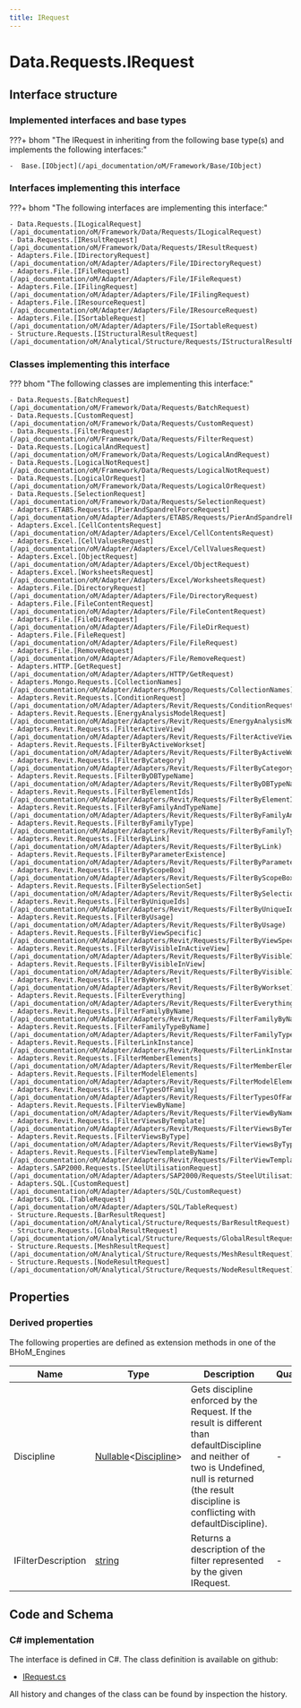 ```yaml
---
title: IRequest
---
```


# Data.Requests.IRequest



## Interface structure

### Implemented interfaces and base types

???+ bhom "The IRequest in inheriting from the following base type(s) and implements the following interfaces:"

    -  Base.[IObject](/api_documentation/oM/Framework/Base/IObject)


### Interfaces implementing this interface

???+ bhom "The following interfaces are implementing this interface:"

    - Data.Requests.[ILogicalRequest](/api_documentation/oM/Framework/Data/Requests/ILogicalRequest)
    - Data.Requests.[IResultRequest](/api_documentation/oM/Framework/Data/Requests/IResultRequest)
    - Adapters.File.[IDirectoryRequest](/api_documentation/oM/Adapter/Adapters/File/IDirectoryRequest)
    - Adapters.File.[IFileRequest](/api_documentation/oM/Adapter/Adapters/File/IFileRequest)
    - Adapters.File.[IFilingRequest](/api_documentation/oM/Adapter/Adapters/File/IFilingRequest)
    - Adapters.File.[IResourceRequest](/api_documentation/oM/Adapter/Adapters/File/IResourceRequest)
    - Adapters.File.[ISortableRequest](/api_documentation/oM/Adapter/Adapters/File/ISortableRequest)
    - Structure.Requests.[IStructuralResultRequest](/api_documentation/oM/Analytical/Structure/Requests/IStructuralResultRequest)


### Classes implementing this interface

??? bhom "The following classes are implementing this interface:"

    - Data.Requests.[BatchRequest](/api_documentation/oM/Framework/Data/Requests/BatchRequest)
    - Data.Requests.[CustomRequest](/api_documentation/oM/Framework/Data/Requests/CustomRequest)
    - Data.Requests.[FilterRequest](/api_documentation/oM/Framework/Data/Requests/FilterRequest)
    - Data.Requests.[LogicalAndRequest](/api_documentation/oM/Framework/Data/Requests/LogicalAndRequest)
    - Data.Requests.[LogicalNotRequest](/api_documentation/oM/Framework/Data/Requests/LogicalNotRequest)
    - Data.Requests.[LogicalOrRequest](/api_documentation/oM/Framework/Data/Requests/LogicalOrRequest)
    - Data.Requests.[SelectionRequest](/api_documentation/oM/Framework/Data/Requests/SelectionRequest)
    - Adapters.ETABS.Requests.[PierAndSpandrelForceRequest](/api_documentation/oM/Adapter/Adapters/ETABS/Requests/PierAndSpandrelForceRequest)
    - Adapters.Excel.[CellContentsRequest](/api_documentation/oM/Adapter/Adapters/Excel/CellContentsRequest)
    - Adapters.Excel.[CellValuesRequest](/api_documentation/oM/Adapter/Adapters/Excel/CellValuesRequest)
    - Adapters.Excel.[ObjectRequest](/api_documentation/oM/Adapter/Adapters/Excel/ObjectRequest)
    - Adapters.Excel.[WorksheetsRequest](/api_documentation/oM/Adapter/Adapters/Excel/WorksheetsRequest)
    - Adapters.File.[DirectoryRequest](/api_documentation/oM/Adapter/Adapters/File/DirectoryRequest)
    - Adapters.File.[FileContentRequest](/api_documentation/oM/Adapter/Adapters/File/FileContentRequest)
    - Adapters.File.[FileDirRequest](/api_documentation/oM/Adapter/Adapters/File/FileDirRequest)
    - Adapters.File.[FileRequest](/api_documentation/oM/Adapter/Adapters/File/FileRequest)
    - Adapters.File.[RemoveRequest](/api_documentation/oM/Adapter/Adapters/File/RemoveRequest)
    - Adapters.HTTP.[GetRequest](/api_documentation/oM/Adapter/Adapters/HTTP/GetRequest)
    - Adapters.Mongo.Requests.[CollectionNames](/api_documentation/oM/Adapter/Adapters/Mongo/Requests/CollectionNames)
    - Adapters.Revit.Requests.[ConditionRequest](/api_documentation/oM/Adapter/Adapters/Revit/Requests/ConditionRequest)
    - Adapters.Revit.Requests.[EnergyAnalysisModelRequest](/api_documentation/oM/Adapter/Adapters/Revit/Requests/EnergyAnalysisModelRequest)
    - Adapters.Revit.Requests.[FilterActiveView](/api_documentation/oM/Adapter/Adapters/Revit/Requests/FilterActiveView)
    - Adapters.Revit.Requests.[FilterByActiveWorkset](/api_documentation/oM/Adapter/Adapters/Revit/Requests/FilterByActiveWorkset)
    - Adapters.Revit.Requests.[FilterByCategory](/api_documentation/oM/Adapter/Adapters/Revit/Requests/FilterByCategory)
    - Adapters.Revit.Requests.[FilterByDBTypeName](/api_documentation/oM/Adapter/Adapters/Revit/Requests/FilterByDBTypeName)
    - Adapters.Revit.Requests.[FilterByElementIds](/api_documentation/oM/Adapter/Adapters/Revit/Requests/FilterByElementIds)
    - Adapters.Revit.Requests.[FilterByFamilyAndTypeName](/api_documentation/oM/Adapter/Adapters/Revit/Requests/FilterByFamilyAndTypeName)
    - Adapters.Revit.Requests.[FilterByFamilyType](/api_documentation/oM/Adapter/Adapters/Revit/Requests/FilterByFamilyType)
    - Adapters.Revit.Requests.[FilterByLink](/api_documentation/oM/Adapter/Adapters/Revit/Requests/FilterByLink)
    - Adapters.Revit.Requests.[FilterByParameterExistence](/api_documentation/oM/Adapter/Adapters/Revit/Requests/FilterByParameterExistence)
    - Adapters.Revit.Requests.[FilterByScopeBox](/api_documentation/oM/Adapter/Adapters/Revit/Requests/FilterByScopeBox)
    - Adapters.Revit.Requests.[FilterBySelectionSet](/api_documentation/oM/Adapter/Adapters/Revit/Requests/FilterBySelectionSet)
    - Adapters.Revit.Requests.[FilterByUniqueIds](/api_documentation/oM/Adapter/Adapters/Revit/Requests/FilterByUniqueIds)
    - Adapters.Revit.Requests.[FilterByUsage](/api_documentation/oM/Adapter/Adapters/Revit/Requests/FilterByUsage)
    - Adapters.Revit.Requests.[FilterByViewSpecific](/api_documentation/oM/Adapter/Adapters/Revit/Requests/FilterByViewSpecific)
    - Adapters.Revit.Requests.[FilterByVisibleInActiveView](/api_documentation/oM/Adapter/Adapters/Revit/Requests/FilterByVisibleInActiveView)
    - Adapters.Revit.Requests.[FilterByVisibleInView](/api_documentation/oM/Adapter/Adapters/Revit/Requests/FilterByVisibleInView)
    - Adapters.Revit.Requests.[FilterByWorkset](/api_documentation/oM/Adapter/Adapters/Revit/Requests/FilterByWorkset)
    - Adapters.Revit.Requests.[FilterEverything](/api_documentation/oM/Adapter/Adapters/Revit/Requests/FilterEverything)
    - Adapters.Revit.Requests.[FilterFamilyByName](/api_documentation/oM/Adapter/Adapters/Revit/Requests/FilterFamilyByName)
    - Adapters.Revit.Requests.[FilterFamilyTypeByName](/api_documentation/oM/Adapter/Adapters/Revit/Requests/FilterFamilyTypeByName)
    - Adapters.Revit.Requests.[FilterLinkInstance](/api_documentation/oM/Adapter/Adapters/Revit/Requests/FilterLinkInstance)
    - Adapters.Revit.Requests.[FilterMemberElements](/api_documentation/oM/Adapter/Adapters/Revit/Requests/FilterMemberElements)
    - Adapters.Revit.Requests.[FilterModelElements](/api_documentation/oM/Adapter/Adapters/Revit/Requests/FilterModelElements)
    - Adapters.Revit.Requests.[FilterTypesOfFamily](/api_documentation/oM/Adapter/Adapters/Revit/Requests/FilterTypesOfFamily)
    - Adapters.Revit.Requests.[FilterViewByName](/api_documentation/oM/Adapter/Adapters/Revit/Requests/FilterViewByName)
    - Adapters.Revit.Requests.[FilterViewsByTemplate](/api_documentation/oM/Adapter/Adapters/Revit/Requests/FilterViewsByTemplate)
    - Adapters.Revit.Requests.[FilterViewsByType](/api_documentation/oM/Adapter/Adapters/Revit/Requests/FilterViewsByType)
    - Adapters.Revit.Requests.[FilterViewTemplateByName](/api_documentation/oM/Adapter/Adapters/Revit/Requests/FilterViewTemplateByName)
    - Adapters.SAP2000.Requests.[SteelUtilisationRequest](/api_documentation/oM/Adapter/Adapters/SAP2000/Requests/SteelUtilisationRequest)
    - Adapters.SQL.[CustomRequest](/api_documentation/oM/Adapter/Adapters/SQL/CustomRequest)
    - Adapters.SQL.[TableRequest](/api_documentation/oM/Adapter/Adapters/SQL/TableRequest)
    - Structure.Requests.[BarResultRequest](/api_documentation/oM/Analytical/Structure/Requests/BarResultRequest)
    - Structure.Requests.[GlobalResultRequest](/api_documentation/oM/Analytical/Structure/Requests/GlobalResultRequest)
    - Structure.Requests.[MeshResultRequest](/api_documentation/oM/Analytical/Structure/Requests/MeshResultRequest)
    - Structure.Requests.[NodeResultRequest](/api_documentation/oM/Analytical/Structure/Requests/NodeResultRequest)


## Properties

### Derived properties

The following properties are defined as extension methods in one of the BHoM_Engines

| Name             | Type             | Description      | Quantity         | Engine           |
|------------------|------------------|------------------|------------------|------------------|
| Discipline | [Nullable](https://learn.microsoft.com/en-us/dotnet/api/System.Nullable-1?view=netstandard-2.0)&lt;[Discipline](/api_documentation/oM/Adapter/Adapters/Revit/Enums/Discipline)&gt; | Gets discipline enforced by the Request. If the result is different than defaultDiscipline and neither of two is Undefined, null is returned (the result discipline is conflicting with defaultDiscipline). | - | Revit_Engine |
| IFilterDescription | [string](https://learn.microsoft.com/en-us/dotnet/api/System.String?view=netstandard-2.0) | Returns a description of the filter represented by the given IRequest. | - | Revit_Engine |


## Code and Schema

### C# implementation

The interface is defined in C#. The class definition is available on github:

- [IRequest.cs](https://github.com/BHoM/BHoM/blob/develop/Data_oM/Requests\IRequest.cs)

All history and changes of the class can be found by inspection the history.
